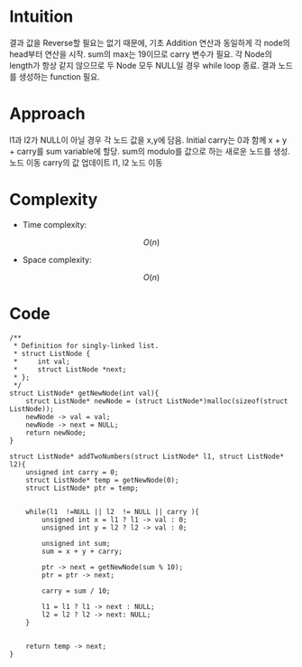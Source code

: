 # Intuition
<!-- Describe your first thoughts on how to solve this problem. -->
결과 값을 Reverse할 필요는 없기 때문에, 기초 Addition 연산과 동일하게 각 node의 head부터 연산을 시작.
sum의 max는 19이므로 carry 변수가 필요.
각 Node의 length가 항상 같지 않으므로 두 Node 모두 NULL일 경우 while loop 종료.
결과 노드를 생성하는 function 필요.

# Approach
<!-- Describe your approach to solving the problem. -->
l1과 l2가 NULL이 아닐 경우 각 노드 값을 x,y에 담음. 
Initial carry는 0과 함께 x + y + carry를 sum variable에 할당. 
sum의 modulo를 값으로 하는 새로운 노드를 생성.
노드 이동 
carry의 값 업데이트
l1, l2 노드 이동

# Complexity
- Time complexity:
<!-- Add your time complexity here, e.g. $$O(n)$$ -->
$$O(n)$$

- Space complexity:
<!-- Add your space complexity here, e.g. $$O(n)$$ -->
$$O(n)$$

# Code
```
/**
 * Definition for singly-linked list.
 * struct ListNode {
 *     int val;
 *     struct ListNode *next;
 * };
 */
struct ListNode* getNewNode(int val){
    struct ListNode* newNode = (struct ListNode*)malloc(sizeof(struct ListNode));
    newNode -> val = val;
    newNode -> next = NULL;
    return newNode;
}
 
struct ListNode* addTwoNumbers(struct ListNode* l1, struct ListNode* l2){
    unsigned int carry = 0;
    struct ListNode* temp = getNewNode(0);
    struct ListNode* ptr = temp;


    while(l1  !=NULL || l2  != NULL || carry ){
        unsigned int x = l1 ? l1 -> val : 0;
        unsigned int y = l2 ? l2 -> val : 0;

        unsigned int sum;
        sum = x + y + carry;

        ptr -> next = getNewNode(sum % 10);
        ptr = ptr -> next;
        
        carry = sum / 10;

        l1 = l1 ? l1 -> next : NULL;
        l2 = l2 ? l2 -> next: NULL;
    }


    return temp -> next;
}
```